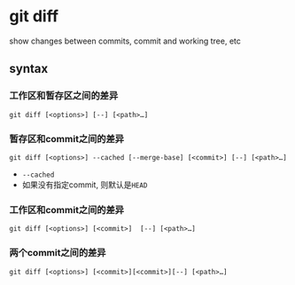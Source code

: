 # git diff

show changes between commits, commit and working tree, etc

## syntax

### 工作区和暂存区之间的差异

`git diff [<options>] [--] [<path>…​]`

### 暂存区和commit之间的差异

`git diff [<options>] --cached [--merge-base] [<commit>] [--] [<path>…​]`

- `--cached`
- 如果没有指定commit, 则默认是`HEAD`

### 工作区和commit之间的差异

`git diff [<options>] [<commit>]  [--] [<path>…​]`

### 两个commit之间的差异

`git diff [<options>] [<commit>][<commit>][--] [<path>…​]`